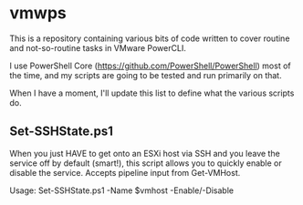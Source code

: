 # vmwps

This is a repository containing various bits of code written to cover routine and not-so-routine tasks in VMware PowerCLI. 

I use PowerShell Core (https://github.com/PowerShell/PowerShell) most of the time, and my scripts are going to be tested and run primarily on that. 

When I have a moment, I'll update this list to define what the various scripts do.

## Set-SSHState.ps1

When you just HAVE to get onto an ESXi host via SSH and you leave the service off by default (smart!), this script allows you to quickly enable or disable the service. Accepts pipeline input from Get-VMHost.

Usage: Set-SSHState.ps1 -Name $vmhost -Enable/-Disable
